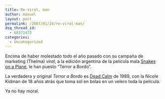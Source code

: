 ```yaml
---
title: Re-viral, man
author: manuel
layout: post
permalink: /2007/01/24/re-viral-man/
dsq_thread_id:
  - 68371473
categories:
  - Uncategorized
---
```

Encima de haber molestado todo el año pasado con su campaña de marketing (Thelma) *viral*, a la edición argentina de la película mala [Snakes on a Plane][1], le han puesto &#8220;Terror a Bordo&#8221;.

La verdadera y original *Terror a Bordo* es [Dead Calm][2] de 1989, con la Nicole Kidman de 18 años atrás que toma sol en bolas en un velero toda la película. 

Ya no hay moral.

 [1]: http://imdb.com/title/tt0417148/
 [2]: http://imdb.com/title/tt0097162/